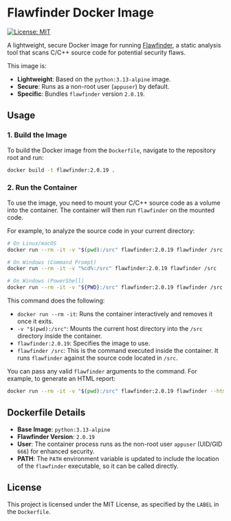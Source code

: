 # Flawfinder Docker Image

[![License: MIT](https://img.shields.io/badge/License-MIT-yellow.svg)](https://opensource.org/licenses/MIT)

A lightweight, secure Docker image for running [Flawfinder](https://dwheeler.com/flawfinder/), a static analysis tool that scans C/C++ source code for potential security flaws.

This image is:
- **Lightweight**: Based on the `python:3.13-alpine` image.
- **Secure**: Runs as a non-root user (`appuser`) by default.
- **Specific**: Bundles `flawfinder` version `2.0.19`.

## Usage

### 1. Build the Image

To build the Docker image from the `Dockerfile`, navigate to the repository root and run:

```sh
docker build -t flawfinder:2.0.19 .
```

### 2. Run the Container

To use the image, you need to mount your C/C++ source code as a volume into the container. The container will then run `flawfinder` on the mounted code.

For example, to analyze the source code in your current directory:

```sh
# On Linux/macOS
docker run --rm -it -v "$(pwd):/src" flawfinder:2.0.19 flawfinder /src

# On Windows (Command Prompt)
docker run --rm -it -v "%cd%:/src" flawfinder:2.0.19 flawfinder /src

# On Windows (PowerShell)
docker run --rm -it -v "${PWD}:/src" flawfinder:2.0.19 flawfinder /src
```

This command does the following:
- `docker run --rm -it`: Runs the container interactively and removes it once it exits.
- `-v "$(pwd):/src"`: Mounts the current host directory into the `/src` directory inside the container.
- `flawfinder:2.0.19`: Specifies the image to use.
- `flawfinder /src`: This is the command executed inside the container. It runs `flawfinder` against the source code located in `/src`.

You can pass any valid `flawfinder` arguments to the command. For example, to generate an HTML report:

```sh
docker run --rm -it -v "$(pwd):/src" flawfinder:2.0.19 flawfinder --html /src > report.html
```

## Dockerfile Details

- **Base Image**: `python:3.13-alpine`
- **Flawfinder Version**: `2.0.19`
- **User**: The container process runs as the non-root user `appuser` (UID/GID `666`) for enhanced security.
- **PATH**: The `PATH` environment variable is updated to include the location of the `flawfinder` executable, so it can be called directly.

## License

This project is licensed under the MIT License, as specified by the `LABEL` in the `Dockerfile`.